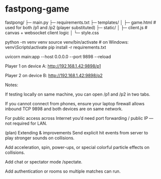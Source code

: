 # fastpong-game


fastpong/
├─ main.py
├─ requirements.txt
├─ templates/
│  ├─ game.html       # used for both /p1 and /p2 (player substituted)
├─ static/
│  ├─ client.js       # canvas + websocket client logic
│  └─ style.css  


python -m venv venv
source venv/bin/activate   # on Windows: venv\Scripts\activate
pip install -r requirements.txt



uvicorn main:app --host 0.0.0.0 --port 9898 --reload



Player 1 on device A: http://192.168.1.42:9898/p1

Player 2 on device B: http://192.168.1.42:9898/p2

Notes:

If testing locally on same machine, you can open /p1 and /p2 in two tabs.

If you cannot connect from phones, ensure your laptop firewall allows inbound TCP 9898 and both devices are on same network.

For public access across Internet you’d need port forwarding / public IP — not required for LAN.

(plan) Extending & improvements
Send explicit hit events from server to play stronger sounds on collisions.

Add acceleration, spin, power-ups, or special colorful particle effects on collisions.

Add chat or spectator mode /spectate.


Add authentication or rooms so multiple matches can run.

